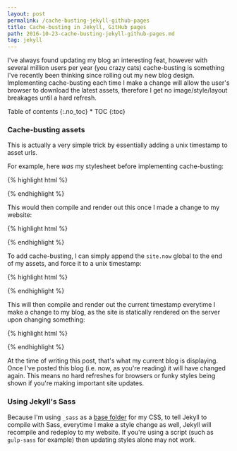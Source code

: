 ```yaml
---
layout: post
permalink: /cache-busting-jekyll-github-pages
title: Cache-busting in Jekyll, GitHub pages
path: 2016-10-23-cache-busting-jekyll-github-pages.md
tag: jekyll
---
```


I've always found updating my blog an interesting feat, however with several million users per year (you crazy cats) cache-busting is something I've recently been thinking since rolling out my new blog design. Implementing cache-busting each time I make a change will allow the user's browser to download the latest assets, therefore I get no image/style/layout breakages until a hard refresh.

<div class="toc" markdown="1">
<span class="gamma">Table of contents</span>
{:.no_toc}
* TOC
{:toc}
</div>

### Cache-busting assets

This is actually a very simple trick by essentially adding a unix timestamp to asset urls.

For example, here _was_ my stylesheet before implementing cache-busting:

{% highlight html %}
<link href="{% raw %}{{ "/css/main.css" | prepend: site.baseurl }}{% endraw %}" rel="stylesheet">
{% endhighlight %}

This would then compile and render out this once I made a change to my website:

{% highlight html %}
<link href="/css/main.css" rel="stylesheet">
{% endhighlight %}

To add cache-busting, I can simply append the `site.now` global to the end of my assets, and force it to a unix timestamp:

{% highlight html %}
<link href="{% raw %}{{ "/css/main.css" | prepend: site.baseurl }}?{{site.time | date: '%s%N'}}{% endraw %}" rel="stylesheet">
{% endhighlight %}

This will then compile and render out the current timestamp everytime I make a change to my blog, as the site is statically rendered on the server upon changing something:

{% highlight html %}
<link href="/css/main.css?1477265627121082292" rel="stylesheet">
{% endhighlight %}

At the time of writing this post, that's what my current blog is displaying. Once I've posted this blog (i.e. now, as you're reading) it will have changed again. This means no hard refreshes for browsers or funky styles being shown if you're making important site updates.

### Using Jekyll's Sass

Because I'm using `_sass` as a [base folder](https://github.com/toddmotto/toddmotto.github.io/tree/master/_sass) for my CSS, to tell Jekyll to compile with Sass, everytime I make a style change as well, Jekyll will recompile and redeploy to my website. If you're using a script (such as `gulp-sass` for example) then updating styles alone may not work.
